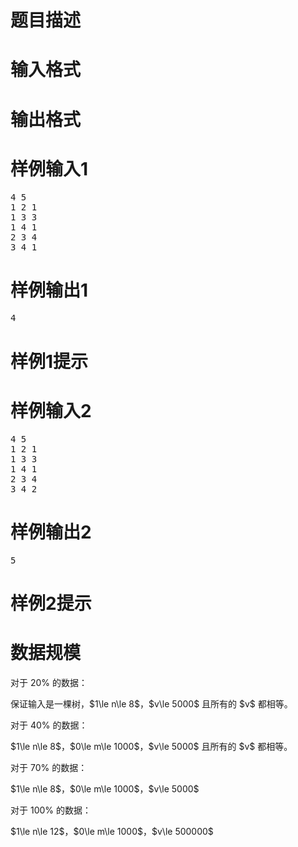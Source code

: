 

# 题目描述



# 输入格式



# 输出格式



# 样例输入1


<pre>4 5
1 2 1
1 3 3
1 4 1
2 3 4
3 4 1</pre>

# 样例输出1


<pre>4</pre>

# 样例1提示



# 样例输入2


<pre>4 5
1 2 1
1 3 3
1 4 1
2 3 4
3 4 2</pre>

# 样例输出2


<pre>5</pre>

# 样例2提示



# 数据规模


<p>
对于 20% 的数据：
</p>
<p>
保证输入是一棵树，$1\le n\le 8$，$v\le 5000$ 且所有的 $v$ 都相等。
</p>
<p>
对于 40% 的数据：
</p>
<p>
$1\le n\le 8$，$0\le m\le 1000$，$v\le 5000$ 且所有的 $v$ 都相等。
</p>
<p>
对于 70% 的数据：
</p>
<p>
$1\le n\le 8$，$0\le m\le 1000$，$v\le 5000$
</p>
<p>
对于 100% 的数据：
</p>
<p>
$1\le n\le 12$，$0\le m\le 1000$，$v\le 500000$
</p>
